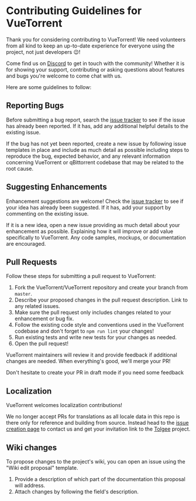 # Contributing Guidelines for VueTorrent

Thank you for considering contributing to VueTorrent! We need volunteers from all kind to keep an up-to-date experience for everyone using the project, not just developers :wink:!

Come find us on [Discord](https://discord.gg/KDQP7fR467) to get in touch with the community!
Whether it is for showing your support, contributing or asking questions about features and bugs you're welcome to come chat with us.

Here are some guidelines to follow:

## Reporting Bugs

Before submitting a bug report, search the [issue tracker](https://github.com/VueTorrent/VueTorrent/issues) to see if the issue has already been reported. If it has, add any additional helpful details to the existing issue.

If the bug has not yet been reported, create a new issue by following issue templates in place and include as much detail as possible including steps to reproduce the bug, expected behavior, and any relevant information concerning VueTorrent or qBittorrent codebase that may be related to the root cause.

## Suggesting Enhancements

Enhancement suggestions are welcome! Check the [issue tracker](https://github.com/VueTorrent/VueTorrent/issues) to see if your idea has already been suggested. If it has, add your support by commenting on the existing issue.

If it is a new idea, open a new issue providing as much detail about your enhancement as possible. Explaining how it will improve or add value specifically to VueTorrent. Any code samples, mockups, or documentation are encouraged.

## Pull Requests

Follow these steps for submitting a pull request to VueTorrent:

1. Fork the VueTorrent/VueTorrent repository and create your branch from `master`.
1. Describe your proposed changes in the pull request description. Link to any related issues.
1. Make sure the pull request only includes changes related to your enhancement or bug fix.
1. Follow the existing code style and conventions used in the VueTorrent codebase and don't forget to `npm run lint` your changes!
1. Run existing tests and write new tests for your changes as needed.
1. Open the pull request!

VueTorrent maintainers will review it and provide feedback if additional changes are needed. When everything's good, we'll merge your PR!

Don't hesitate to create your PR in draft mode if you need some feedback

## Localization

VueTorrent welcomes localization contributions!

We no longer accept PRs for translations as all locale data in this repo is there only for reference and building from source.
Instead head to the [issue creation page](https://github.com/VueTorrent/VueTorrent/issues/new/choose) to contact us and get your invitation link to the [Tolgee](https://tolgee.io) project.

## Wiki changes

To propose changes to the project's wiki, you can open an issue using the "Wiki edit proposal" template.

1. Provide a description of which part of the documentation this proposal will address.
1. Attach changes by following the field's description.
